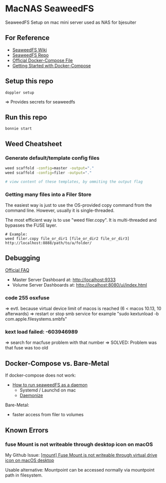 # MacNAS SeaweedFS

SeaweedFS Setup on mac mini server used as NAS for bjesuiter

## For Reference 

- [SeaweedFS Wiki](https://github.com/chrislusf/seaweedfs/wiki)  
- [SeaweedFS Repo](https://github.com/chrislusf/seaweedfs)  
- [Official Docker-Compose File](https://raw.githubusercontent.com/chrislusf/seaweedfs/master/docker/seaweedfs-compose.yml)  
- [Getting Started with Docker-Compose](https://github.com/chrislusf/seaweedfs/wiki/Getting-Started#with-compose)  

## Setup this repo 

`doppler setup`

=> Provides secrets for seaweedfs

## Run this repo 

`bonnie start`

## Weed Cheatsheet

### Generate default/template config files 
```sh 
weed scaffold -config=master -output="."
weed scaffold -config=filer -output="."

# view content of these templates, by ommiting the output flag
```

### Getting many files into a Filer Store
The easiest way is just to use the OS-provided copy command from the command line. However, usually it is single-threaded.

The most efficient way is to use "weed filer.copy". It is multi-threaded and bypasses the FUSE layer.
```
# Example: 
weed filer.copy file_or_dir1 [file_or_dir2 file_or_dir3] http://localhost:8888/path/to/a/folder/
```

## Debugging

[Official FAQ](https://github.com/chrislusf/seaweedfs/wiki/FAQ#how-to-access-the-server-dashboard)

- Master Server Dashboard at: <http://localhost:9333>
- Volume Server Dashboards at: <http://localhost:8080/ui/index.html>

### code 255 osxfuse

=> evtl. because virtual device limit of macos is reached (6 < macos 10.13, 10 afterwards)
=> restart or stop smb service for example "sudo kextunload -b com.apple.filesystems.smbfs"

### kext load failed: -603946989 

=> search for macfuse problem with that number
=> SOLVED: Problem was that fuse was too old

## Docker-Compose vs. Bare-Metal

If docker-compose does not work: 

- [How to run seaweedFS as a daemon](https://stackoverflow.com/questions/65704384/how-to-run-seaweedfs-as-a-daemon)
    - Systemd / Launchd on mac 
    - [Daemonize](http://software.clapper.org/daemonize/)

Bare-Metal: 
- faster access from filer to volumes

## Known Errors
### fuse Mount is not writeable through desktop icon on macOS 
My Github Issue: [[mount] Fuse Mount is not writeable through virtual drive icon on macOS desktop](https://github.com/chrislusf/seaweedfs/issues/2445)

Usable alternative: 
Mountpoint can be accessed normally via mountpoint path in filesystem. 
